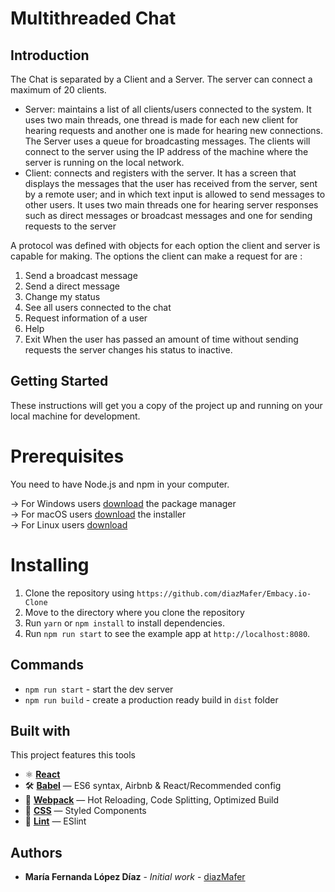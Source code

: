 # Multithreaded Chat 

## Introduction
The Chat is separated by a Client and a Server. The server can connect a maximum of 20 clients.
- Server: maintains a list of all clients/users connected to the system. It uses two main threads, one thread is made for each new client for hearing requests and another one is made for hearing new connections. The Server uses a queue for broadcasting messages. The clients will connect to the server using the IP address of the machine where the server is running on the local network. 
- Client: connects and registers with the server. It has a screen that displays the messages that the user has received from the server, sent by a remote user; and in which text input is allowed to send messages to other users. It uses two main threads one for hearing server responses such as direct messages or broadcast messages and one for sending requests to the server 

A protocol was defined with objects for each option the client and server is capable for making. The options the client can make a request for are :
 1. Send a broadcast message 
 2. Send a direct message
 3. Change my status 
 4. See all users connected to the chat
 5. Request information of a user
 6. Help
 7. Exit
When the user has passed an amount of time without sending requests the server changes his status to inactive.

## Getting Started
These instructions will get you a copy of the project up and running on your local machine for development.

# Prerequisites
You need to have Node.js and npm in your computer. 

-> For Windows users [download](https://nodejs.org/en/#home-downloadhead) the package manager <br />
-> For macOS users [download](https://nodejs.org/en/download/) the installer <br />
-> For Linux users [download](https://nodejs.org/en/download/) 

# Installing
1. Clone the repository using `https://github.com/diazMafer/Embacy.io-Clone`
2. Move to the directory where you clone the repository <br />
3. Run `yarn` or `npm install` to install dependencies.<br />
4. Run `npm run start` to see the example app at `http://localhost:8080`.

## Commands
- `npm run start` - start the dev server
- `npm run build` - create a production ready build in `dist` folder

## Built with
This project features this tools

- ⚛ **[React](https://reactjs.org)** 
- 🛠 **[Babel](https://babeljs.io/)** — ES6 syntax, Airbnb & React/Recommended config
- 🚀 **[Webpack](https://webpack.js.org/)**  — Hot Reloading, Code Splitting, Optimized Build
- 💅 **[CSS](https://postcss.org/)** — Styled Components
- 💖  **[Lint](https://eslint.org/docs/user-guide/getting-started)** — ESlint

## Authors
* **María Fernanda López Díaz** - *Initial work* - [diazMafer](https://github.com/diazMafer)
